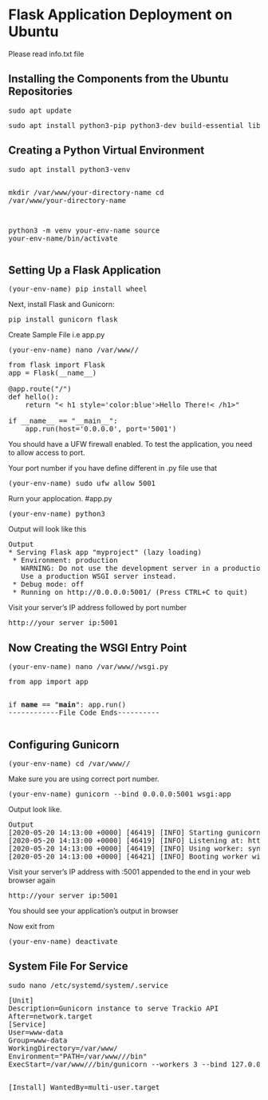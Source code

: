 <h1>Flask Application Deployment on Ubuntu</h1>

<p>Please read info.txt file</p>

<h2>Installing the Components from the Ubuntu Repositories</h2>
<pre>sudo apt update</pre>
<pre>sudo apt install python3-pip python3-dev build-essential libssl-dev libffi-dev python3-setuptools</pre>

<h2>Creating a Python Virtual Environment</h2>
<pre>
sudo apt install python3-venv

mkdir /var/www/your-directory-name
cd /var/www/your-directory-name

python3 -m venv your-env-name
source your-env-name/bin/activate</pre>

<h2>Setting Up a Flask Application</h2>
<pre>(your-env-name) pip install wheel</pre>

<p>Next, install Flask and Gunicorn:</p>
<pre>pip install gunicorn flask</pre>

<p>Create Sample File i.e app.py</p>
<pre>(your-env-name) nano /var/www/<your-directory-name>/<your-file-name.py></pre>

<pre>from flask import Flask
app = Flask(__name__)

@app.route("/")
def hello():
    return "< h1 style='color:blue'>Hello There!< /h1>"

if __name__ == "__main__":
    app.run(host='0.0.0.0', port='5001')</pre>
<p>You should have a UFW firewall enabled. To test the application, you need to allow access to port.</p>
<p>Your port number if you have define different in .py file use that</p>
<pre>(your-env-name) sudo ufw allow 5001</pre>
<p>Rurn your applocation. #app.py</p>
<pre>(your-env-name) python3 <your-file-name.py></pre>
<p>Output will look like this</p>
<pre>Output
* Serving Flask app "myproject" (lazy loading)
 * Environment: production
   WARNING: Do not use the development server in a production environment.
   Use a production WSGI server instead.
 * Debug mode: off
 * Running on http://0.0.0.0:5001/ (Press CTRL+C to quit)</pre>

 <p>Visit your server’s IP address followed by port number</p>
 <pre>http://your_server_ip:5001</pre>
<h2>Now Creating the WSGI Entry Point</h2>
<pre>(your-env-name) nano /var/www/<your-directory-name>/wsgi.py</pre>
<pre>from app import app

if __name__ == "__main__":
    app.run()
------------File Code Ends----------</pre>

<h2>Configuring Gunicorn</h2>
<pre>(your-env-name) cd /var/www/<your-directory-name>/</pre>
<p>Make sure you are using correct port number.</p>
<pre>(your-env-name) gunicorn --bind 0.0.0.0:5001 wsgi:app</pre>
<p>Output look like.</p>
<pre>
Output
[2020-05-20 14:13:00 +0000] [46419] [INFO] Starting gunicorn 20.0.4
[2020-05-20 14:13:00 +0000] [46419] [INFO] Listening at: http://0.0.0.0:5001 (46419)
[2020-05-20 14:13:00 +0000] [46419] [INFO] Using worker: sync
[2020-05-20 14:13:00 +0000] [46421] [INFO] Booting worker with pid: 46421
</pre>
<p>Visit your server’s IP address with :5001 appended to the end in your web browser again</p>
<pre>http://your_server_ip:5001</pre>
<p>You should see your application’s output in browser</p>
<p>Now exit from</p>
<pre>(your-env-name) deactivate</pre>
<h2>System File For Service</h2>
<pre>sudo nano /etc/systemd/system/<your_service_name>.service</pre>
<pre>[Unit]
Description=Gunicorn instance to serve Trackio API
After=network.target
[Service]
User=www-data
Group=www-data
WorkingDirectory=/var/www/<your-directory-name>
Environment="PATH=/var/www/<your-directory-name>/<your-env-name>/bin"
ExecStart=/var/www/<your-directory-name>/<your-env-name>/bin/gunicorn --workers 3 --bind 127.0.0.1:5001 wsgi:app

[Install]
WantedBy=multi-user.target</pre>
